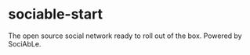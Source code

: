 sociable-start
==============

The open source social network ready to roll out of the box. Powered by SociAbLe.